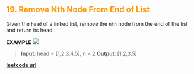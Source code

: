 <h2 style="color:#F90;">19. Remove Nth Node From End of List</h2>

Given the `head` of a linked list, remove the `nth` node from the end of the list and return its head.

**EXAMPLE**
![](https://assets.leetcode.com/uploads/2020/10/03/remove_ex1.jpg)
>**Input**: head = [1,2,3,4,5], n = 2
**Output**: [1,2,3,5]

**[leetcode url](https://leetcode.com/problems/remove-nth-node-from-end-of-list/description/)**